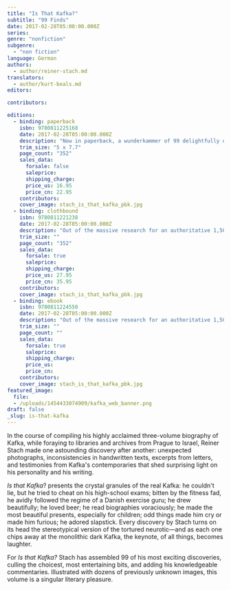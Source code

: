 ```yaml
---
title: "Is That Kafka?"
subtitle: "99 Finds"
date: 2017-02-28T05:00:00.000Z
series:
genre: "nonfiction"
subgenre:
  - "non fiction"
language: German
authors:
  - author/reiner-stach.md
translators:
  - author/kurt-beals.md
editors:

contributors:

editions:
  - binding: paperback
    isbn: 9780811225168
    date: 2017-02-28T05:00:00.000Z
    description: "Now in paperback, a wunderkammer of 99 delightfully odd facts about Kafka "
    trim_size: "5 x 7.7"
    page_count: "352"
    sales_data:
      forsale: false
      saleprice:
      shipping_charge:
      price_us: 16.95
      price_cn: 22.95
    contributors:
    cover_image: stach_is_that_kafka_pbk.jpg
  - binding: clothbound
    isbn: 9780811221238
    date: 2017-02-28T05:00:00.000Z
    description: "Out of the massive research for an authoritative 1,500-page biography emerges this _wunderkammer_ of 99 delightfully odd facts about Kafka "
    trim_size: ""
    page_count: "352"
    sales_data:
      forsale: true
      saleprice:
      shipping_charge:
      price_us: 27.95
      price_cn: 35.95
    contributors:
    cover_image: stach_is_that_kafka_pbk.jpg
  - binding: ebook
    isbn: 9780811224550
    date: 2017-02-28T05:00:00.000Z
    description: "Out of the massive research for an authoritative 1,500-page biography emerges this _wunderkammer_ of 99 delightfully odd facts about Kafka "
    trim_size: ""
    page_count: ""
    sales_data:
      forsale: true
      saleprice:
      shipping_charge:
      price_us:
      price_cn:
    contributors:
    cover_image: stach_is_that_kafka_pbk.jpg
featured_image:
  file:
  - /uploads/1454433074909/kafka_web_banner.png
draft: false
_slug: is-that-kafka
---
```


In the course of compiling his highly acclaimed three-volume biography of Kafka, while foraying to libraries and archives from Prague to Israel, Reiner Stach made one astounding discovery after another: unexpected photographs, inconsistencies in handwritten texts, excerpts from letters, and testimonies from Kafka's contemporaries that shed surprising light on his personality and his writing.

_Is that Kafka_? presents the crystal granules of the real Kafka: he couldn't lie, but he tried to cheat on his high-school exams; bitten by the fitness fad, he avidly followed the regime of a Danish exercise guru; he drew beautifully; he loved beer; he read biographies voraciously; he made the most beautiful presents, especially for children; odd things made him cry or made him furious; he adored slapstick. Every discovery by Stach turns on its head the stereotypical version of the tortured neurotic—and as each one chips away at the monolithic dark Kafka, the keynote, of all things, becomes laughter.

For _Is that Kafka?_ <span class="redactor-invisible-space">Stach has assembled 99 of his most exciting discoveries, culling the choicest, most entertaining bits, and adding his knowledgeable commentaries. Illustrated with dozens of previously unknown images, this volume is a singular literary pleasure.</span>


